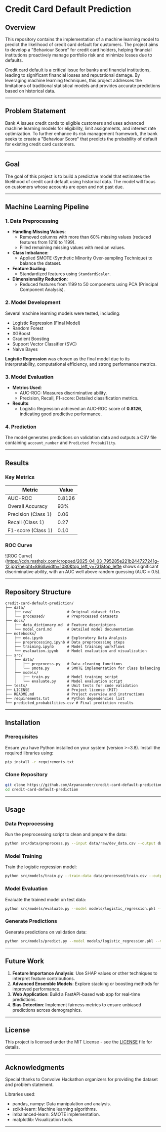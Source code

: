 # Credit Card Default Prediction

## Overview

This repository contains the implementation of a machine learning model to predict the likelihood of credit card default for customers. The project aims to develop a "Behaviour Score" for credit card holders, helping financial institutions proactively manage portfolio risk and minimize losses due to defaults.

Credit card default is a critical issue for banks and financial institutions, leading to significant financial losses and reputational damage. By leveraging machine learning techniques, this project addresses the limitations of traditional statistical models and provides accurate predictions based on historical data.

---

## Problem Statement

Bank A issues credit cards to eligible customers and uses advanced machine learning models for eligibility, limit assignments, and interest rate optimization. To further enhance its risk management framework, the bank seeks to create a "Behaviour Score" that predicts the probability of default for existing credit card customers.

---

## Goal

The goal of this project is to build a predictive model that estimates the likelihood of credit card default using historical data. The model will focus on customers whose accounts are open and not past due.

---

## Machine Learning Pipeline

### 1. **Data Preprocessing**
- **Handling Missing Values**:
  - Removed columns with more than 60% missing values (reduced features from 1216 to 1199).
  - Filled remaining missing values with median values.
- **Class Imbalance**:
  - Applied SMOTE (Synthetic Minority Over-sampling Technique) to balance the dataset.
- **Feature Scaling**:
  - Standardized features using `StandardScaler`.
- **Dimensionality Reduction**:
  - Reduced features from 1199 to 50 components using PCA (Principal Component Analysis).

### 2. **Model Development**
Several machine learning models were tested, including:
- Logistic Regression (Final Model)
- Random Forest
- XGBoost
- Gradient Boosting
- Support Vector Classifier (SVC)
- Naive Bayes

**Logistic Regression** was chosen as the final model due to its interpretability, computational efficiency, and strong performance metrics.

### 3. **Model Evaluation**
- **Metrics Used**:
  - AUC-ROC: Measures discriminative ability.
  - Precision, Recall, F1-score: Detailed classification metrics.
- **Results**:
  - Logistic Regression achieved an AUC-ROC score of **0.8126**, indicating good predictive performance.

### 4. **Prediction**
The model generates predictions on validation data and outputs a CSV file containing `account_number` and `Predicted Probability`.

---

## Results

### Key Metrics
| Metric                | Value   |
|-----------------------|---------|
| AUC-ROC              | 0.8126  |
| Overall Accuracy      | 93%     |
| Precision (Class 1)   | 0.06    |
| Recall (Class 1)      | 0.27    |
| F1-score (Class 1)    | 0.10    |

### ROC Curve
![ROC Curve](https://cdn.mathpix.com/cropped/2025_04_03_795285e221b244727241g-12.jpg?height=886&width=1080&top_left_y=731&top_lefte shows significant discriminative ability, with an AUC well above random guessing (AUC = 0.5).

---

## Repository Structure

```plaintext
credit-card-default-prediction/
├── data/
│   ├── raw/                # Original dataset files
│   └── processed/          # Preprocessed datasets
├── docs/
│   ├── data_dictionary.md  # Feature descriptions
│   └── model_card.md       # Detailed model documentation
├── notebooks/
│   ├── eda.ipynb           # Exploratory Data Analysis
│   ├── preprocessing.ipynb # Data preprocessing steps
│   ├── training.ipynb      # Model training workflows
│   └── evaluation.ipynb    # Model evaluation and visualization
├── src/
│   ├── data/
│   │   ├── preprocess.py   # Data cleaning functions
│   │   └── smote.py        # SMOTE implementation for class balancing
│   ├── models/
│   │   ├── train.py        # Model training script
│   │   └── evaluate.py     # Model evaluation script
├── tests/                  # Unit tests for code validation
├── LICENSE                 # Project license (MIT)
├── README.md               # Project overview and instructions
├── requirements.txt        # Python dependencies list
└── predicted_probabilities.csv # Final prediction results
```

---

## Installation

### Prerequisites
Ensure you have Python installed on your system (version >=3.8). Install the required libraries using:

```bash
pip install -r requirements.txt
```

### Clone Repository

```bash
git clone https://github.com/Aryanacoder/credit-card-default-prediction.git
cd credit-card-default-prediction
```

---

## Usage

### Data Preprocessing

Run the preprocessing script to clean and prepare the data:

```bash
python src/data/preprocess.py --input data/raw/dev_data.csv --output data/processed/train.csv
```

### Model Training

Train the logistic regression model:

```bash
python src/models/train.py --train-data data/processed/train.csv --output models/logistic_regression.pkl
```

### Model Evaluation

Evaluate the trained model on test data:

```bash
python src/models/evaluate.py --model models/logistic_regression.pkl --test-data data/processed/test.csv
```

### Generate Predictions

Generate predictions on validation data:

```bash
python src/models/predict.py --model models/logistic_regression.pkl --validation-data data/processed/validation.csv --output predicted_probabilities.csv
```

---

## Future Work

1. **Feature Importance Analysis**:
   Use SHAP values or other techniques to interpret feature contributions.
2. **Advanced Ensemble Models**:
   Explore stacking or boosting methods for improved performance.
3. **Web Application**:
   Build a FastAPI-based web app for real-time predictions.
4. **Bias Detection**:
   Implement fairness metrics to ensure unbiased predictions across demographics.

---

## License

This project is licensed under the MIT License - see the [LICENSE](LICENSE) file for details.

---

## Acknowledgments

Special thanks to Convolve Hackathon organizers for providing the dataset and problem statement.

Libraries used:
- pandas, numpy: Data manipulation and analysis.
- scikit-learn: Machine learning algorithms.
- imbalanced-learn: SMOTE implementation.
- matplotlib: Visualization tools.

---


